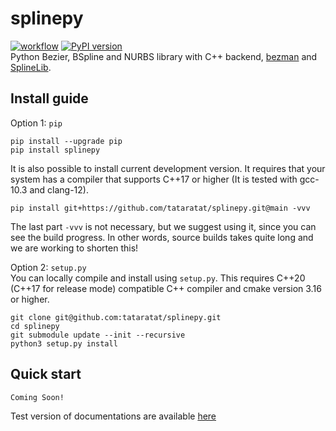 # splinepy
[![workflow](https://github.com/tataratat/splinepy/actions/workflows/main.yml/badge.svg)](https://github.com/tataratat/splinepy/actions)
[![PyPI version](https://badge.fury.io/py/splinepy.svg)](https://badge.fury.io/py/splinepy)  
Python Bezier, BSpline and NURBS library with C++ backend, [bezman](https://github.com/tataratat/bezman) and [SplineLib](https://github.com/tataratat/SplineLib).


## Install guide
Option 1: `pip`
```
pip install --upgrade pip
pip install splinepy
```
It is also possible to install current development version. It requires that your system has a compiler that supports C++17 or higher (It is tested with gcc-10.3 and clang-12).
```
pip install git+https://github.com/tataratat/splinepy.git@main -vvv
```
The last part `-vvv` is not necessary, but we suggest using it, since you can see the build progress. In other words, source builds takes quite long and we are working to shorten this!


Option 2: `setup.py`  
You can locally compile and install using `setup.py`.
This requires C++20 (C++17 for release mode) compatible C++ compiler
and cmake version 3.16 or higher.
```
git clone git@github.com:tataratat/splinepy.git
cd splinepy
git submodule update --init --recursive
python3 setup.py install
```

## Quick start
```
Coming Soon!
```
Test version of documentations are available [here](https://tataratat.github.io/splinepy)
